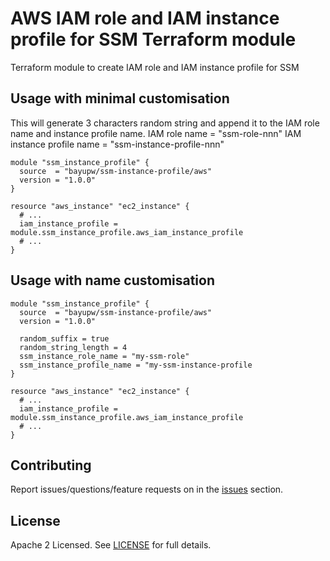 # AWS IAM role and IAM instance profile for SSM Terraform module

Terraform module to create IAM role and IAM instance profile for SSM

## Usage with minimal customisation

This will generate 3 characters random string and append it to the IAM role name and instance profile name.
IAM role name = "ssm-role-nnn"
IAM instance profile name = "ssm-instance-profile-nnn"

```hcl
module "ssm_instance_profile" {
  source  = "bayupw/ssm-instance-profile/aws"
  version = "1.0.0"
}

resource "aws_instance" "ec2_instance" {
  # ...
  iam_instance_profile = module.ssm_instance_profile.aws_iam_instance_profile
  # ...
}

```

## Usage with name customisation

```hcl
module "ssm_instance_profile" {
  source  = "bayupw/ssm-instance-profile/aws"
  version = "1.0.0"

  random_suffix = true
  random_string_length = 4
  ssm_instance_role_name = "my-ssm-role"
  ssm_instance_profile_name = "my-ssm-instance-profile
}

resource "aws_instance" "ec2_instance" {
  # ...
  iam_instance_profile = module.ssm_instance_profile.aws_iam_instance_profile
  # ...
}
```

## Contributing

Report issues/questions/feature requests on in the [issues](https://github.com/bayupw/terraform-aws-ssm-instance-profile/issues/new) section.

## License

Apache 2 Licensed. See [LICENSE](https://github.com/bayupw/terraform-aws-ssm-instance-profile/tree/master/LICENSE) for full details.
